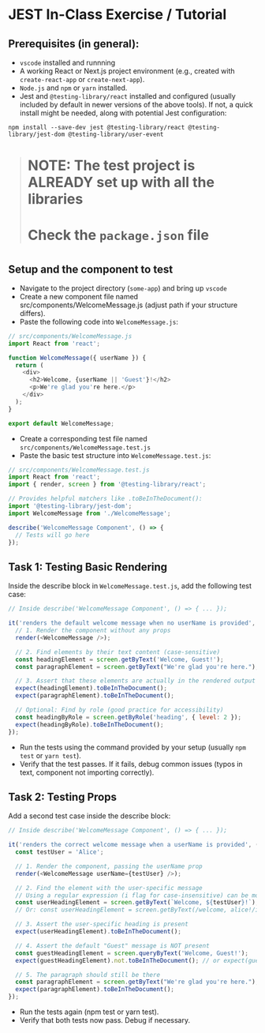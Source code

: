 # JEST In-Class Exercise / Tutorial


## Prerequisites (in general):

* `vscode` installed and runnning
* A working React or Next.js project environment (e.g., created with
  `create-react-app` or `create-next-app`).
* `Node.js` and `npm` or `yarn` installed.
* Jest and `@testing-library/react` installed and configured (usually included
  by default in newer versions of the above tools). If not, a quick install
  might be needed, along with potential Jest configuration:

```
npm install --save-dev jest @testing-library/react @testing-library/jest-dom @testing-library/user-event
```

> #
> # NOTE: The test project is ALREADY set up with all the libraries
> # Check the `package.json` file
> #


## Setup and the component to test 

* Navigate to the project directory (`some-app`) and bring up `vscode`
* Create a new component file named src/components/WelcomeMessage.js (adjust
  path if your structure differs).
* Paste the following code into `WelcomeMessage.js`:

```javascript
// src/components/WelcomeMessage.js
import React from 'react';

function WelcomeMessage({ userName }) {
  return (
    <div>
      <h2>Welcome, {userName || 'Guest'}!</h2>
      <p>We're glad you're here.</p>
    </div>
  );
}

export default WelcomeMessage;
```

* Create a corresponding test file named `src/components/WelcomeMessage.test.js`
* Paste the basic test structure into `WelcomeMessage.test.js`:

```javascript
// src/components/WelcomeMessage.test.js
import React from 'react';
import { render, screen } from '@testing-library/react';

// Provides helpful matchers like .toBeInTheDocument():
import '@testing-library/jest-dom'; 
import WelcomeMessage from './WelcomeMessage';

describe('WelcomeMessage Component', () => {
  // Tests will go here
});
```

## Task 1: Testing Basic Rendering

Inside the describe block in `WelcomeMessage.test.js`, add the following test
case:

```javascript
// Inside describe('WelcomeMessage Component', () => { ... });

it('renders the default welcome message when no userName is provided', () => {
  // 1. Render the component without any props
  render(<WelcomeMessage />);

  // 2. Find elements by their text content (case-sensitive)
  const headingElement = screen.getByText('Welcome, Guest!');
  const paragraphElement = screen.getByText("We're glad you're here.");

  // 3. Assert that these elements are actually in the rendered output
  expect(headingElement).toBeInTheDocument();
  expect(paragraphElement).toBeInTheDocument();

  // Optional: Find by role (good practice for accessibility)
  const headingByRole = screen.getByRole('heading', { level: 2 });
  expect(headingByRole).toBeInTheDocument();
});
```

* Run the tests using the command provided by your setup (usually `npm test` or
  `yarn test`).
* Verify that the test passes. If it fails, debug common issues (typos in text,
  component not importing correctly).

## Task 2: Testing Props

Add a second test case inside the describe block:

```javascript
// Inside describe('WelcomeMessage Component', () => { ... });

it('renders the correct welcome message when a userName is provided', () => {
  const testUser = 'Alice';

  // 1. Render the component, passing the userName prop
  render(<WelcomeMessage userName={testUser} />);

  // 2. Find the element with the user-specific message
  // Using a regular expression (i flag for case-insensitive) can be more robust
  const userHeadingElement = screen.getByText(`Welcome, ${testUser}!`);
  // Or: const userHeadingElement = screen.getByText(/welcome, alice!/i);

  // 3. Assert the user-specific heading is present
  expect(userHeadingElement).toBeInTheDocument();

  // 4. Assert the default "Guest" message is NOT present
  const guestHeadingElement = screen.queryByText('Welcome, Guest!');
  expect(guestHeadingElement).not.toBeInTheDocument(); // or expect(guestHeadingElement).toBeNull();

  // 5. The paragraph should still be there
  const paragraphElement = screen.getByText("We're glad you're here.");
  expect(paragraphElement).toBeInTheDocument();
});
```

* Run the tests again (npm test or yarn test).
* Verify that both tests now pass. Debug if necessary.

